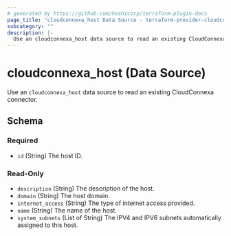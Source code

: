 ```yaml
---
# generated by https://github.com/hashicorp/terraform-plugin-docs
page_title: "cloudconnexa_host Data Source - terraform-provider-cloudconnexa"
subcategory: ""
description: |-
  Use an cloudconnexa_host data source to read an existing CloudConnexa connector.
---
```


# cloudconnexa_host (Data Source)

Use an `cloudconnexa_host` data source to read an existing CloudConnexa connector.



<!-- schema generated by tfplugindocs -->
## Schema

### Required

- `id` (String) The host ID.

### Read-Only

- `description` (String) The description of the host.
- `domain` (String) The host domain.
- `internet_access` (String) The type of internet access provided.
- `name` (String) The name of the host.
- `system_subnets` (List of String) The IPV4 and IPV6 subnets automatically assigned to this host.
